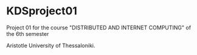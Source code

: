 # KDSproject01
Project 01 for the course "DISTRIBUTED AND INTERNET COMPUTING" of the 6th semester

Aristotle University of Thessaloniki.



